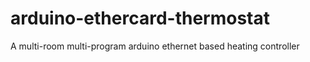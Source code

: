 arduino-ethercard-thermostat
============================

A multi-room multi-program arduino ethernet based heating controller